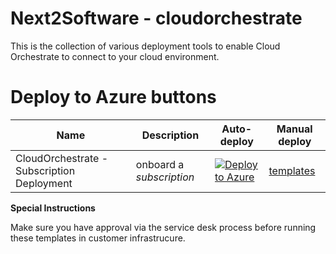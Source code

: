 
# Next2Software - cloudorchestrate 

This is the collection of various deployment tools to enable Cloud Orchestrate to connect to your cloud environment. 

# Deploy to Azure buttons

Name | Description   | Auto-deploy   | Manual deploy |
-----| ------------- |--------------- |------- 
| CloudOrchestrate - Subscription Deployment |onboard a *subscription* | [![Deploy to Azure](https://aka.ms/deploytoazurebutton)](https://portal.azure.com/#create/Microsoft.Template/uri/https%3A%2F%2Fapp.cloudorchestrate.io%2Fazure%2Ftemplate%2Fserve%2Fd1e7a748-bf0d-4383-81f5-4bfcfaed9c0a.json) | [templates](https://github.com/next2software/azure-deploy/blob/main/arm/deploy-subscription/deploy.json)


**Special Instructions**

Make sure you have approval via the service desk process before running these templates in customer infrastrucure.

